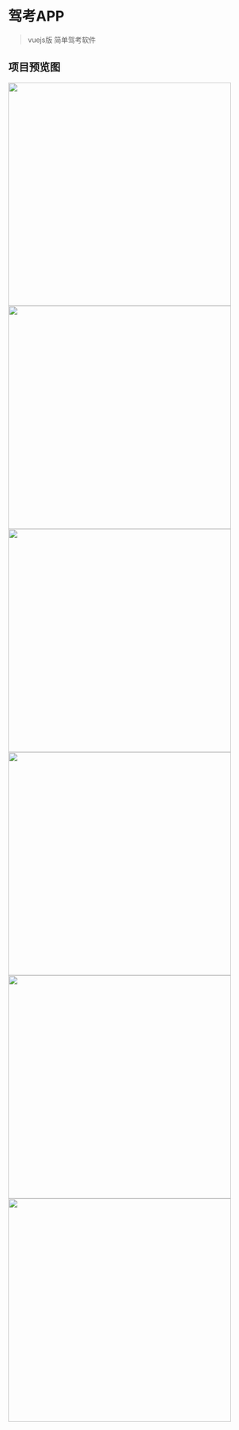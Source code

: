 # 驾考APP

> vuejs版 简单驾考软件

## 项目预览图

<img src="preview/home.png"  width="450"/> <br />
<img src="preview/winuser.png"  width="450"/> <br />
<img src="preview/quanzi.png"  width="450"/> <br />
<img src="preview/user.png"  width="450"/> <br />
<img src="preview/exam.png"  width="450"/> <br />
<img src="preview/ranking.png"  width="450"/> <br />